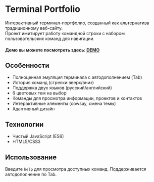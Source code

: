 # Terminal Portfolio

Интерактивный терминал-портфолио, созданный как альтернатива традиционному веб-сайту.  
Проект имитирует работу командной строки с набором пользовательских команд для навигации.

#### Демо вы можете посмотреть здесь: [DEMO](https://art.osepyan.ru/)

## Особенности

- Полноценная эмуляция терминала с автодополнением (Tab)
- История команд (стрелки вверх/вниз)
- Поддержка двух языков (русский/английский)
- 6 цветовых тем на выбор
- Команды для просмотра информации, проектов и контактов
- Интерактивные элементы (cowsay, смена темы)
- Адаптивный дизайн

## Технологии

- Чистый JavaScript (ES6)
- HTML5/CSS3

## Использование

Введите `help` для просмотра доступных команд. Поддерживается автодополнение по Tab.

